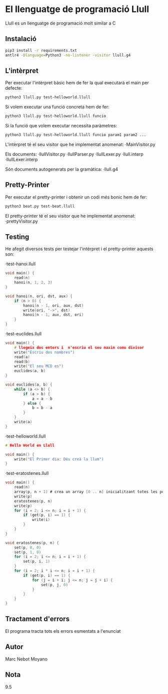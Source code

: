 # El llenguatge de programació Llull
Llull es un llenguatge de programació molt similar a C

## Instalació
```bash
pip3 install -r requirements.txt
antlr4 -Dlanguage=Python3 -no-listener -visitor llull.g4
```

## L'intèrpret
Per executar l'intèrpret bàsic hem de fer la qual executarà el main per defecte:
```bash
python3 llull.py test-helloworld.llull
```

Si volem executar una funció concreta hem de fer:
```bash
python3 llull.py test-helloworld.llull funcio
```

Si la funció que volem executar necessita paràmetres:
```bash
python3 llull.py test-helloworld.llull funcio param1 param2 ...
```

L'intèrpret té el seu visitor que he implementat anomenat:
·MainVisitor.py

Els documents:
·llullVisitor.py
·llullParser.py
·llullLexer.py
·llull.interp
·llullLexer.interp

Són documents autogenerats per la gramàtica:
·llull.g4

## Pretty-Printer
Per executar el pretty-printer i obtenir un codi més bonic hem de fer:
```bash
python3 beat.py test-beat.llull
```

El pretty-printer té el seu visitor que he implementat anomenat:
·prettyVisitor.py

## Testing
He afegit diversos tests per testejar l'intèrpret i el pretty-printer aquests son:

·test-hanoi.llull
```c
void main() {
    read(n)
    hanoi(n, 1, 2, 3)
}

void hanoi(n, ori, dst, aux) {
    if (n > 0) {
        hanoi(n - 1, ori, aux, dst)
        write(ori, "->", dst)
        hanoi(n - 1, aux, dst, ori)
    }
}
```

·test-euclides.llull
```c
void main() {
    # llegeix dos enters i  n'escriu el seu maxim comu divisor
    write("Escriu dos nombres")
    read(a)
    read(b)
    write("El seu MCD es")
    euclides(a, b)
}

void euclides(a, b) {
    while (a <> b) {
        if (a > b) {
            a = a - b
        } else {
            b = b - a
        }
    }
    write(a)
}
```

·test-helloworld.llull
```c
# Hello World en Llull

void main() {
    write("El Primer dia: Déu creà la llum")
}
```

·test-eratostenes.llull
```c
void main() {
    read(n)
    array(p, n + 1) # crea un array [0 .. n] inicialitzant totes les posicions a zero
    write(p)
    eratostenes(p, n)
    write(p)
    for (i = 2; i <= n; i = i + 1) {
        if (get(p, i) == 1) {
            write(i)
        }
    }
}

void eratostenes(p, n) {
    set(p, 0, 0)
    set(p, 1, 0)
    for (i = 2; i <= n; i = i + 1) {
        set(p, i, 1)
    }
    for (i = 2; i * i <= n; i = i + 1) {
        if (get(p, i) == 1) {
            for (j = i + i; j <= n; j = j + i) {
                set(p, j, 0)
            }
        }
    }
}
```

## Tractament d'errors
El programa tracta tots els errors esmentats a l'enunciat

## Autor
Marc Nebot Moyano

## Nota
9.5
